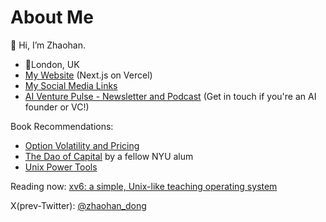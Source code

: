 <!---
zhaohan-dong/zhaohan-dong is a ✨ special ✨ repository because its `README.md` (this file) appears on your GitHub profile.
You can click the Preview link to take a look at your changes.
--->
# About Me
👋 Hi, I’m Zhaohan.

<ul>
  <li>📍London, UK</li>
  <li><a href="https://zhaohandong.com">My Website</a> (Next.js on Vercel)</li>
  <li><a href="https://linktr.ee/zhaohan_dong">My Social Media Links</a></li>
  <li><a href="https://www.aiventurepulse.com">AI Venture Pulse - Newsletter and Podcast</a> (Get in touch if you're an AI founder or VC!)</li>
</ul>

Book Recommendations:
- [Option Volatility and Pricing](https://www.amazon.com/Option-Volatility-Pricing-Strategies-Techniques/dp/0071818774)
- [The Dao of Capital](https://www.amazon.com/Dao-Capital-Austrian-Investing-Distorted-ebook/dp/B00D7P2K1W) by a fellow NYU alum
- [Unix Power Tools](https://www.amazon.com/Power-Tools-Third-Shelley-Powers/dp/0596003307)

Reading now: [xv6: a simple, Unix-like teaching operating system](https://pdos.csail.mit.edu/6.828/2023/xv6/book-riscv-rev3.pdf)

X(prev-Twitter): [@zhaohan_dong](https://twitter.com/zhaohan_dong)
